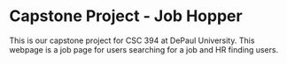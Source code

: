 # Capstone Project - Job Hopper
This is our capstone project for CSC 394 at DePaul University. This webpage is a job page for users searching for a job and HR finding users.
